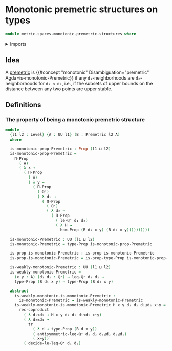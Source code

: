 # Monotonic premetric structures on types

```agda
module metric-spaces.monotonic-premetric-structures where
```

<details><summary>Imports</summary>

```agda
open import elementary-number-theory.inequality-rational-numbers
open import elementary-number-theory.positive-rational-numbers
open import elementary-number-theory.strict-inequality-rational-numbers

open import foundation.action-on-identifications-functions
open import foundation.coproduct-types
open import foundation.propositions
open import foundation.transport-along-identifications
open import foundation.universe-levels

open import metric-spaces.premetric-structures
```

</details>

## Idea

A [premetric](metric-spaces.premetric-structures.md) is
{{#concept "monotonic" Disambiguation="premetric" Agda=is-monotonic-Premetric}}
if any `d₁`-neighborhoods are `d₂`-neighborhoods for `d₁ < d₂`, i.e., if the
subsets of upper bounds on the distance between any two points are upper stable.

## Definitions

### The property of being a monotonic premetric structure

```agda
module _
  {l1 l2 : Level} {A : UU l1} (B : Premetric l2 A)
  where

  is-monotonic-prop-Premetric : Prop (l1 ⊔ l2)
  is-monotonic-prop-Premetric =
    Π-Prop
      ( A)
      ( λ x →
        ( Π-Prop
          ( A)
          ( λ y →
            ( Π-Prop
              ( ℚ⁺)
              ( λ d₁ →
                ( Π-Prop
                  ( ℚ⁺)
                  ( λ d₂ →
                    ( Π-Prop
                      ( le-ℚ⁺ d₁ d₂)
                      ( λ H →
                        hom-Prop (B d₁ x y) (B d₂ x y))))))))))

  is-monotonic-Premetric : UU (l1 ⊔ l2)
  is-monotonic-Premetric = type-Prop is-monotonic-prop-Premetric

  is-prop-is-monotonic-Premetric : is-prop is-monotonic-Premetric
  is-prop-is-monotonic-Premetric = is-prop-type-Prop is-monotonic-prop-Premetric

  is-weakly-monotonic-Premetric : UU (l1 ⊔ l2)
  is-weakly-monotonic-Premetric =
    (x y : A) (d₁ d₂ : ℚ⁺) → leq-ℚ⁺ d₁ d₂ →
    type-Prop (B d₁ x y) → type-Prop (B d₂ x y)

  abstract
    is-weakly-monotonic-is-monotonic-Premetric :
      is-monotonic-Premetric → is-weakly-monotonic-Premetric
    is-weakly-monotonic-is-monotonic-Premetric H x y d₁ d₂ d₁≤d₂ x~y =
      rec-coproduct
        ( λ d₁<d₂ → H x y d₁ d₂ d₁<d₂ x~y)
        ( λ d₂≤d₁ →
          tr
            ( λ d → type-Prop (B d x y))
            ( antisymmetric-leq-ℚ⁺ d₁ d₂ d₁≤d₂ d₂≤d₁)
            ( x~y))
        ( decide-le-leq-ℚ⁺ d₁ d₂)
```
